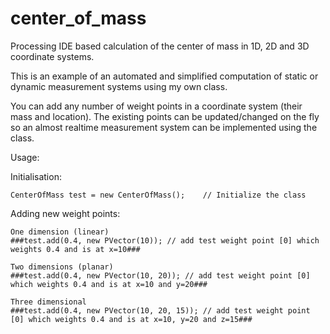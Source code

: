 # center_of_mass
Processing IDE based calculation of the center of mass in 1D, 2D and 3D coordinate systems.

This is an example of an automated and simplified computation of static or dynamic measurement systems using my own class.

You can add any number of weight points in a coordinate system (their mass and location).
The existing points can be updated/changed on the fly so an almost realtime measurement system can be implemented using the class.

Usage:
  
  Initialisation:
  
    CenterOfMass test = new CenterOfMass();    // Initialize the class
    
  Adding new weight points:
  
    One dimension (linear)
    ###test.add(0.4, new PVector(10)); // add test weight point [0] which weights 0.4 and is at x=10###
    
    Two dimensions (planar)
    ###test.add(0.4, new PVector(10, 20)); // add test weight point [0] which weights 0.4 and is at x=10 and y=20###
    
    Three dimensional
    ###test.add(0.4, new PVector(10, 20, 15)); // add test weight point [0] which weights 0.4 and is at x=10, y=20 and z=15###
